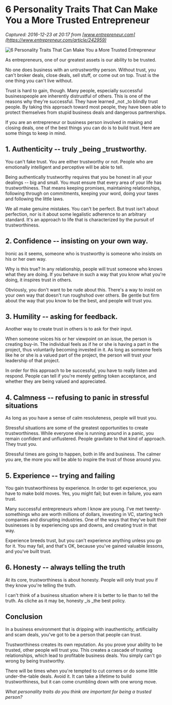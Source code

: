 # 6 Personality Traits That Can Make You a More Trusted Entrepreneur

_Captured: 2016-12-23 at 20:17 from [www.entrepreneur.com](https://www.entrepreneur.com/article/242959)_

![6 Personality Traits That Can Make You a More Trusted Entrepreneur](https://assets.entrepreneur.com/content/16x9/822/20150217151803-trustworthy-confidence-trust.jpeg)

As entrepreneurs, one of our greatest assets is our ability to be trusted.

No one does business with an untrustworthy person. Without trust, you can't broker deals, close deals, sell stuff, or come out on top. Trust is the one thing you can't live without.

Trust is hard to gain, though. Many people, especially successful businesspeople are inherently distrustful of others. This is one of the reasons why they're successful. They have learned _not _to blindly trust people. By taking this approach toward most people, they have been able to protect themselves from stupid business deals and dangerous partnerships.

If you are an entrepreneur or business person involved in making and closing deals, one of the best things you can do is to build trust. Here are some things to keep in mind.

## 1\. Authenticity -- truly _being _trustworthy.

You can't fake trust. You are either trustworthy or not. People who are emotionally intelligent and perceptive will be able to tell.

Being authentically trustworthy requires that you be honest in all your dealings -- big and small. You must ensure that every area of your life has trustworthiness. That means keeping promises, maintaining relationships, following through on commitments, keeping your word, doing your taxes and following the little laws.

We all make genuine mistakes. You can't be perfect. But trust isn't about perfection, nor is it about some legalistic adherence to an arbitrary standard. It's an approach to life that is characterized by the pursuit of trustworthiness.

## 2\. Confidence -- insisting on your own way.

Ironic as it seems, someone who is trustworthy is someone who insists on his or her own way.

Why is this true? In any relationship, people will trust someone who knows what they are doing. If you behave in such a way that you know what you're doing, it inspires trust in others.

Obviously, you don't want to be rude about this. There's a way to insist on your own way that doesn't run roughshod over others. Be gentle but firm about the way that you know to be the best, and people will trust you.

## 3\. Humility -- asking for feedback.

Another way to create trust in others is to ask for their input.

When someone voices his or her viewpoint on an issue, the person is creating buy-in. The individual feels as if he or she is having a part in the project, thus voluntarily becoming invested in it. As long as someone feels like he or she is a valued part of the project, the person will trust your leadership of that project.

In order for this approach to be successful, you have to really listen and respond. People can tell if you're merely getting token acceptance, and whether they are being valued and appreciated.

## 4\. Calmness -- refusing to panic in stressful situations

As long as you have a sense of calm resoluteness, people will trust you.

Stressful situations are some of the greatest opportunities to create trustworthiness. While everyone else is running around in a panic, you remain confident and unflustered. People gravitate to that kind of approach. They trust you.

Stressful times are going to happen, both in life and business. The calmer you are, the more you will be able to inspire the trust of those around you.

## 5\. Experience -- trying and failing

You gain trustworthiness by experience. In order to get experience, you have to make bold moves. Yes, you might fail; but even in failure, you earn trust.

Many successful entrepreneurs whom I know are young. I've met twenty-somethings who are worth millions of dollars, investing in VC, starting tech companies and disrupting industries. One of the ways that they've built their businesses is by experiencing ups and downs, and creating trust in that way.

Experience breeds trust, but you can't experience anything unless you go for it. You may fail, and that's OK, because you've gained valuable lessons, and you've built trust.

## 6\. Honesty -- always telling the truth

At its core, trustworthiness is about honesty. People will only trust you if they know you're telling the truth.

I can't think of a business situation where it is better to lie than to tell the truth. As cliche as it may be, honesty _is _the best policy.

## Conclusion

In a business environment that is dripping with inauthenticity, artificiality and scam deals, you've got to be a person that people can trust.

Trustworthiness creates its own reputation. As you prove your ability to be trusted, other people will trust you. This creates a cascade of trusting relationships, which lead to profitable business deals. You simply can't go wrong by being trustworthy.

There will be times when you're tempted to cut corners or do some little under-the-table deals. Avoid it. It can take a lifetime to build trustworthiness, but it can come crumbling down with one wrong move.

_What personality traits do you think are important for being a trusted person?_
